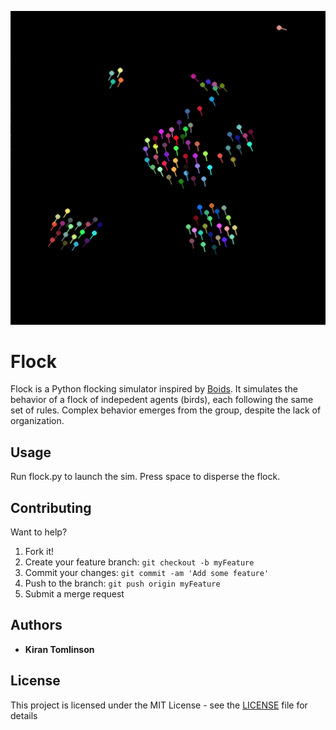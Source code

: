![](flock_image.png)

# Flock

Flock is a Python flocking simulator inspired by [Boids](https://en.wikipedia.org/wiki/Boids).
It simulates the behavior of a flock of indepedent agents (birds), each following
the same set of rules. Complex behavior emerges from the group, despite the lack
of organization.

## Usage

Run flock.py to launch the sim. Press space to disperse the flock. 

## Contributing

Want to help?

1. Fork it!
2. Create your feature branch: `git checkout -b myFeature`
3. Commit your changes: `git commit -am 'Add some feature'`
4. Push to the branch: `git push origin myFeature`
5. Submit a merge request

## Authors

* **Kiran Tomlinson**

## License

This project is licensed under the MIT License - see the [LICENSE](LICENSE)
file for details